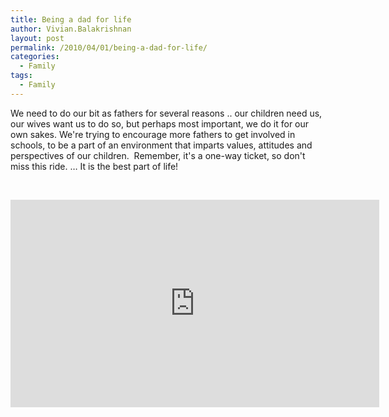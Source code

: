 ```yaml
---
title: Being a dad for life
author: Vivian.Balakrishnan
layout: post
permalink: /2010/04/01/being-a-dad-for-life/
categories:
  - Family
tags:
  - Family
---
```

<p><img src="http://vivian.balakrishnan.sg/wp-content/uploads/2010/04/Dadsforlife-Luke_VB-e1338836824295.jpg" alt="" title="Dadsforlife-Luke_VB" />We need to do our bit as fathers for several reasons .. our children need us, our wives want us to do so, but perhaps most important, we do it for our own sakes. We're trying to encourage more fathers to get involved in schools, to be a part of an environment that imparts values, attitudes and perspectives of our children.  Remember, it's a one-way ticket, so don't miss this ride. … It is the best part of life!</p>

<p> 
<img src="https://vivian.balakrishnan.sg/wp-content/uploads/2010/04/lukeyawns.jpg" alt="" title="A bored Luke!" />
</p>

<iframe width="590" height="332" src="https://www.youtube.com/embed/yNHt6d1HbuU" frameborder="0" allow="autoplay; encrypted-media" allowfullscreen></iframe>
